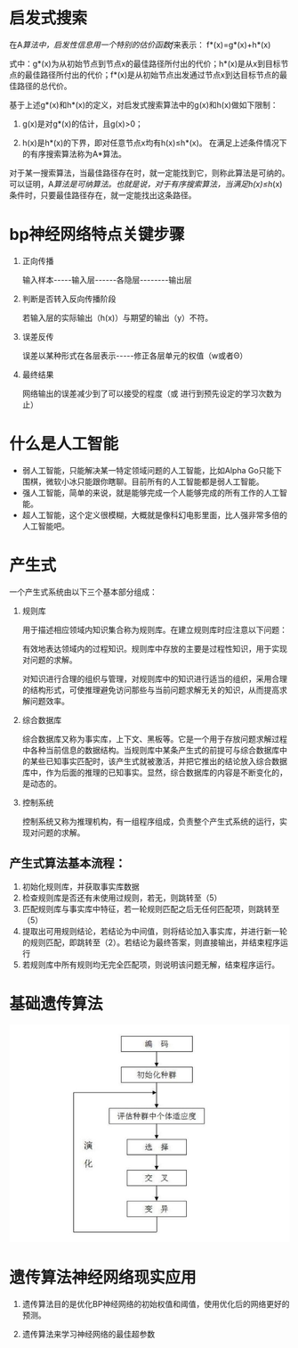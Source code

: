 # 启发式搜索  

在A*算法中，启发性信息用一个特别的估价函数f*来表示：
f*(x)=g*(x)+h*(x)

式中：g*(x)为从初始节点到节点x的最佳路径所付出的代价；h*(x)是从x到目标节点的最佳路径所付出的代价；f*(x)是从初始节点出发通过节点x到达目标节点的最佳路径的总代价。

基于上述g*(x)和h*(x)的定义，对启发式搜索算法中的g(x)和h(x)做如下限制：

1. g(x)是对g*(x)的估计，且g(x)>0；

2. h(x)是h*(x)的下界，即对任意节点x均有h(x)≤h*(x)。
在满足上述条件情况下的有序搜索算法称为A*算法。

对于某一搜索算法，当最佳路径存在时，就一定能找到它，则称此算法是可纳的。可以证明，A*算法是可纳算法。也就是说，对于有序搜索算法，当满足h(x)≤h*(x)条件时，只要最佳路径存在，就一定能找出这条路径。
# bp神经网络特点关键步骤   

1. 正向传播

    输入样本-----输入层------各隐层--------输出层

1. 判断是否转入反向传播阶段
   
    若输入层的实际输出（h(x)）与期望的输出（y）不符。

2. 误差反传
   
    误差以某种形式在各层表示-----修正各层单元的权值（w或者Θ）

3. 最终结果
   
    网络输出的误差减少到了可以接受的程度（或 进行到预先设定的学习次数为止）

# 什么是人工智能  
- 弱人工智能，只能解决某一特定领域问题的人工智能，比如Alpha Go只能下围棋，微软小冰只能跟你瞎聊。目前所有的人工智能都是弱人工智能。
- 强人工智能，简单的来说，就是能够完成一个人能够完成的所有工作的人工智能。
- 超人工智能，这个定义很模糊，大概就是像科幻电影里面，比人强非常多倍的人工智能吧。

# 产生式 
一个产生式系统由以下三个基本部分组成：
1. 规则库

    用于描述相应领域内知识集合称为规则库。在建立规则库时应注意以下问题：

    有效地表达领域内的过程知识。规则库中存放的主要是过程性知识，用于实现对问题的求解。

    对知识进行合理的组织与管理，对规则库中的知识进行适当的组织，采用合理的结构形式，可使推理避免访问那些与当前问题求解无关的知识，从而提高求解问题效率。

2. 综合数据库

    综合数据库又称为事实库，上下文、黑板等。它是一个用于存放问题求解过程中各种当前信息的数据结构。当规则库中某条产生式的前提可与综合数据库中的某些已知事实匹配时，该产生式就被激活，并把它推出的结论放入综合数据库中，作为后面的推理的已知事实。显然，综合数据库的内容是不断变化的，是动态的。

3. 控制系统

    控制系统又称为推理机构，有一组程序组成，负责整个产生式系统的运行，实现对问题的求解。

## 产生式算法基本流程：

1. 初始化规则库，并获取事实库数据
2. 检查规则库是否还有未使用过规则，若无，则跳转至（5）
3. 匹配规则库与事实库中特征，若一轮规则匹配之后无任何匹配项，则跳转至（5）
4. 提取出可用规则结论，若结论为中间值，则将结论加入事实库，并进行新一轮的规则匹配，即跳转至（2）。若结论为最终答案，则直接输出，并结束程序运行
5. 若规则库中所有规则均无完全匹配项，则说明该问题无解，结束程序运行。
# 基础遗传算法  
![img](img/ga.jpg)
# 遗传算法神经网络现实应用

1. 遗传算法目的是优化BP神经网络的初始权值和阈值，使用优化后的网络更好的预测。

2. 遗传算法来学习神经网络的最佳超参数
